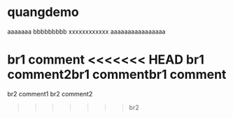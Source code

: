# quangdemo
aaaaaaa
bbbbbbbbb
xxxxxxxxxxxx
aaaaaaaaaaaaaaaa

br1 comment
<<<<<<< HEAD
br1 comment2br1 commentbr1 comment
=======
br2 comment1
br2 comment2
>>>>>>> br2
